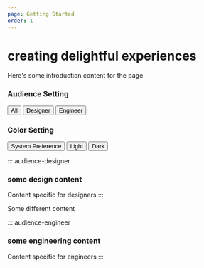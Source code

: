 ```yaml
---
page: Getting Started
order: 1
---
```


# creating **delightful** experiences
Here's some introduction content for the page

### Audience Setting
<dd-access type="select">
  <button class="access--option" value="audience-none" chosen>All</button>
  <button class="access--option" value="audience-designer">Designer</button>
  <button class="access--option" value="audience-engineer">Engineer</button>
</dd-access>


### Color Setting
<dd-access type="select">
  <button class="access--option" value="theme-system" chosen>System Preference</button>
  <button class="access--option" value="theme-light">Light</button>
  <button class="access--option" value="theme-dark">Dark</button>
</dd-access>


::: audience-designer
### some design content
Content specific for designers
:::

Some different content

::: audience-engineer
### some engineering content
Content specific for engineers
:::